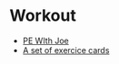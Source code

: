 # Workout

* [PE WIth Joe](https://www.thebodycoach.com/blog/pe-with-joe-1254.html)
* [A set of exercice cards](../_files/visual_aid_cards_move-to_improve_elementary.pdf)


